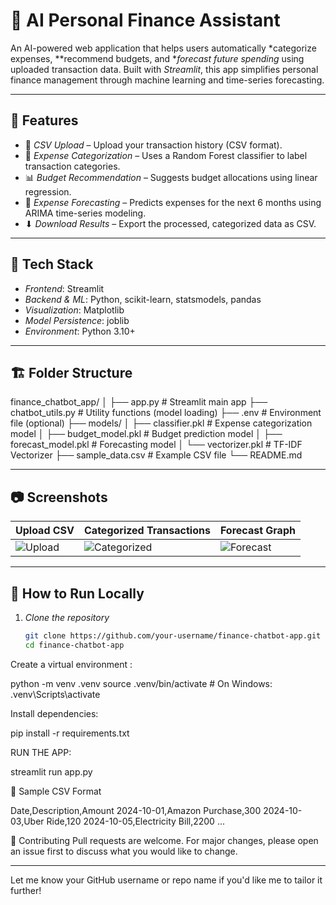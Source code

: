 # 💸 AI Personal Finance Assistant

An AI-powered web application that helps users automatically *categorize expenses, **recommend budgets, and **forecast future spending* using uploaded transaction data. Built with *Streamlit*, this app simplifies personal finance management through machine learning and time-series forecasting.

---

## 🚀 Features

- 📂 *CSV Upload* – Upload your transaction history (CSV format).
- 🧠 *Expense Categorization* – Uses a Random Forest classifier to label transaction categories.
- 📊 *Budget Recommendation* – Suggests budget allocations using linear regression.
- 🔮 *Expense Forecasting* – Predicts expenses for the next 6 months using ARIMA time-series modeling.
- ⬇ *Download Results* – Export the processed, categorized data as CSV.

---

## 🧰 Tech Stack

- *Frontend*: Streamlit
- *Backend & ML*: Python, scikit-learn, statsmodels, pandas
- *Visualization*: Matplotlib
- *Model Persistence*: joblib
- *Environment*: Python 3.10+

---

## 🏗 Folder Structure



finance_chatbot_app/
│
├── app.py                  # Streamlit main app
├── chatbot_utils.py        # Utility functions (model loading)
├── .env                    # Environment file (optional)
├── models/
│   ├── classifier.pkl       # Expense categorization model
│   ├── budget_model.pkl     # Budget prediction model
│   ├── forecast_model.pkl   # Forecasting model
│   └── vectorizer.pkl       # TF-IDF Vectorizer
├── sample_data.csv         # Example CSV file
└── README.md

---

## 📷 Screenshots

| Upload CSV | Categorized Transactions | Forecast Graph |
|------------|--------------------------|----------------|
| ![Upload](screenshots/upload.png) | ![Categorized](screenshots/categories.png) | ![Forecast](screenshots/forecast.png) |

---

## 🧪 How to Run Locally

1. *Clone the repository*
   ```bash
   git clone https://github.com/your-username/finance-chatbot-app.git
   cd finance-chatbot-app


Create a virtual environment :

python -m venv .venv
source .venv/bin/activate  # On Windows: .venv\Scripts\activate

Install dependencies:

pip install -r requirements.txt


RUN THE APP:

streamlit run app.py


📁 Sample CSV Format

Date,Description,Amount
2024-10-01,Amazon Purchase,300
2024-10-03,Uber Ride,120
2024-10-05,Electricity Bill,2200
...


🙌 Contributing
Pull requests are welcome. For major changes, please open an issue first to discuss what you would like to change.

---
Let me know your GitHub username or repo name if you'd like me to tailor it further!
